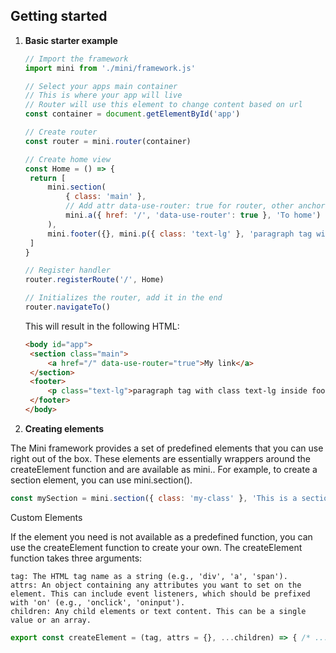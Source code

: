 ## Getting started

1. **Basic starter example**

   ```javascript
   // Import the framework
   import mini from './mini/framework.js'

   // Select your apps main container
   // This is where your app will live
   // Router will use this element to change content based on url
   const container = document.getElementById('app')

   // Create router
   const router = mini.router(container)

   // Create home view
   const Home = () => {
   	return [
   		mini.section(
   			{ class: 'main' },
   			// Add attr data-use-router: true for router, other anchor tags will have default behavior
   			mini.a({ href: '/', 'data-use-router': true }, 'To home')
   		),
   		mini.footer({}, mini.p({ class: 'text-lg' }, 'paragraph tag with class text-lg inside footer tag')),
   	]
   }

   // Register handler
   router.registerRoute('/', Home)

   // Initializes the router, add it in the end
   router.navigateTo()
   ```

   This will result in the following HTML:

   ```html
   <body id="app">
   	<section class="main">
   		<a href="/" data-use-router="true">My link</a>
   	</section>
   	<footer>
   		<p class="text-lg">paragraph tag with class text-lg inside footer tag</p>
   	</footer>
   </body>
   ```

2. **Creating elements**

The Mini framework provides a set of predefined elements that you can use right out of the box. These elements are essentially wrappers around the createElement function and are available as mini.<elementName>. For example, to create a section element, you can use mini.section().

```javascript
const mySection = mini.section({ class: 'my-class' }, 'This is a section')
```

Custom Elements

If the element you need is not available as a predefined function, you can use the createElement function to create your own. The createElement function takes three arguments:

    tag: The HTML tag name as a string (e.g., 'div', 'a', 'span').
    attrs: An object containing any attributes you want to set on the element. This can include event listeners, which should be prefixed with 'on' (e.g., 'onclick', 'oninput').
    children: Any child elements or text content. This can be a single value or an array.

````javascript
export const createElement = (tag, attrs = {}, ...children) => { /* ... */ }```
````
